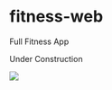 # fitness-web
 Full Fitness App

Under Construction

![](https://media.giphy.com/media/cfGmVRsJI6wq6noGxP/giphy.gif)
